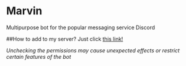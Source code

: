 # Marvin
Multipurpose bot for the popular messaging service Discord

##How to add to my server?
Just click [this link!](https://discordapp.com/oauth2/authorize?client_id=199977541635801088&scope=bot&permissions=3275782)

*Unchecking the permissions may cause unexpected effects or restrict certain features of the bot*
